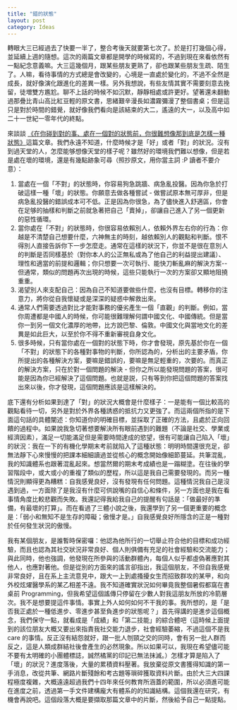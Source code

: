 ```yaml
---
title: "錯的狀態"
layout: post
category: Ideas
---
```


轉眼大三已經過去了快要一半了，整合考後天就要第七次了。於是打打幾個心得，並延續上週的隨想。這次的兩篇文章都是開學的時候寫的，不過到現在來看依然有一點紀念意義嘛。大三這幾個月，跟某些朋友更熟了，卻也跟某些朋友生疏、陌生了。人嘛，看待事情的方式總是會改變的，心境是一直處於變化的，不過不全然是成長，就好像演化跟進化的差異一樣。另外我想說，有些友情其實不需要刻意去挽留，徒増雙方尷尬。聊不上話的時候不如沉默，靜靜相處或許更好。望著還未翻動過那疊比青山高比紅豆輕的原文書，思緒艱辛漫長如濃霧彌漫了整個書桌；但是這只是對於時間的錯覺，就好像我們看向是該結束的大二，遙遠的大一，以及高中如二十一世紀一零年代的終點。

來談談 [《在你碰到對的事、處在一個對的狀態前，你很難想像那到底是怎樣一種狀態》](https://www.36kr.com/p/1640879898625)這篇文章。我們永遠不知道，什麼時候才是「好」或者「對」的狀況。沒有到過天堂的人，怎麼能够想像天堂的樣子呢？雖然好的環境我們難以想像，但是若是處在壞的環境，還是有幾點跡象可尋（照抄原文，用你當主詞 :P 讀者不要介意）：

1. 當處在一個「不對」的狀態時，你容易狗急跳牆、病急亂投醫。因為你急於打破這樣一種「壞」的狀態。你願意去做各種嘗試 - 做嘗試原本無可厚非，但是病急亂投醫的錯誤成本可不低。正是因為你很急，為了儘快進入舒適區，你會在足够的抽樣和判斷之前就急著把自己「賣掉」，卻讓自己進入了另一個更新的惡性循環。
2. 當你處在「不對」的狀態時，你很容易依賴別人，依賴外界左右你的行為：你越是不清楚自己想要什麼，六神無主的時刻，越依賴別人的觀點和判斷。恨不得別人直接告訴你下一步怎麼走。通常在這樣的狀況下，你並不是很在意別人的判斷是否同樣基於（對你本人的公正無私或為了他自己的利益提出建議）、理性和適當的前提和邏輯；你只想要一次可執行、能快刀斬亂麻的解決方案--但通常，類似的問題再次出現的時候，這些只能執行一次的方案卻又顯地阻撓重重。
3. 渴望別人來支配自己：因為自己不知道要做些什麼，也沒有目標。轉移你的注意力，將你從自我懷疑或是深深的疑惑中解救出來。
4. 通常人們需要透過對比才能對事務的優劣產生一個「直觀」的判斷。例如，當你周遭都是中國人的時候，你可能很難理解何謂中國文化、中國傳統。但是當你一到另一個文化濃厚的地帶，比方說巴黎、倫敦。中國文化與當地文化的差異是如此巨大，以至於你不得不重新審視自身文化。
5. 很多時候，只有當你處在一個對的狀態下時，你才會發現，原先基於你在一個「不對」的狀態下的各種對事物的判斷，你所認為的，分析出的主要矛盾，你所提出的各種解決方案，要嘛是錯誤的，要嘛是無足輕重的，次要的。而真正的解決方案，只在於對一個問題的解決 - 但你之所以能發現問題的答案，很可能是因為你已經解決了這個問題。也就是説，只有等到你把這個問題的答案找出來以後，你才發現，這個問題應該是這樣解決的。

底下還有分析如果到達了「對」的狀況大概會是什麼樣子：一是能有一個比較高的觀點看待一切，另外是對於外界各種誘惑的抵抗力又更強了。而這兩個所指的是下面這句話的具體闡述：你知道你的明確目標，並採取了正確的方法，且處於正向回饋的過程中。如果說我急切著想要解決所有眼前遇到的難題（不論是社交、學業或經濟因素），滿足一切能滿足但是需要時間達成的慾望，很有可能讓自己陷入「壞」的狀況：我在一下的有機化學期末考前就陷入了這種狀態：明明時間還很充足，卻無法靜下心來慢慢的把課本細細讀過並從核心的概念開始像細節蔓延。共筆混亂，我的知識體系也跟著混亂起來。想當然爾的期末考成績也是一蹋糊塗。在往後的學習階段中，或大或小的重複了類似的歷程，所以這是我自己需要發現的。而另一種情況則顯得更為糟糕：自我感覺良好，沒有發現有任何問題。這種情況我自己是沒遇到過，一方面除了是我沒有什麼可供說嘴的自信心和條件，另一方面也是我在看事情角度比較悲觀而失敗。我還記得我給我自己的提醒有句話是：「做最好的準備，有最壞的打算」。而在看過了三體小說之後，我還學到了另一個更重要的概念是：「弱小和無知不是生存的障礙；傲慢才是。」自我感覺良好所隱含的正是一種對於任何發生狀況的傲慢。

我有某個朋友，是誰暫時保密囉：他認為他所行的一切舉止符合他的目標和成功經驗，而且也認為其社交狀況非常良好、個人則俱備有充足的社會經驗和交流能力；與此同時，他也強調，他發現在所參與的活動群體內，每個人似乎都虛偽著應對其他人，也應對著他。但是從別的方面來的謠言卻指出，我這個朋友，不但自我感覺非常良好，且在系上主流意見中，跟大一上到處搔擾女生而招致群攻的某甲，和向外校炫燿醫學系的某乙相差不遠。我不知道確實狀況如何畢竟我整個暑假都窩在書桌前 Programming，但我希望這個謠傳只停留在少數人對我這朋友所放的冷箭層次。我不是想要提這件事情。事實上外人如何如何不干我的事。我所想的，是「是否我正處於一種低進步、零進步甚至負進步的狀態呢？」首先得講的是進步這個概念，我們保守一點，就看成是「成績」和「第二技能」的綜合體吧（這時候上面提到的該位朋友大概又要出來指責我社交能力退步，社會經驗萎縮，不過這個不是我 care 的事情。反正沒有結怨就好，跟一批人刎頸之交的同時，會有另一批人群而反之，這是人類成群結社後會產生的必然現象。所以如果可以，我現在希望儘可能不要有太明確的小團體標誌，誠然橘黨的印記已無法抹滅。）怎樣才算是陷入了「壞」的狀況？進度落後，大量的累積資料壓著。我放棄從原文書獲得知識的第一手消息，改從共筆、網路片斷殘餘和考古題等瑣碎獲取資料片斷。由於大三大四課程極度複雜，大概遠遠超過我們十四年來任何教育所涵蓋的範圍，所以必須進可能在進度之前，透過第一手文件建構龐大有體系的的知識結構。這個我還在研究，有機會再說吧。這個段落大概是要擷取那篇文章中的片斷，然後給予自己一點提點。
